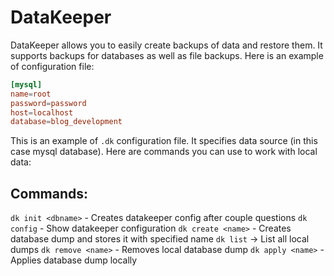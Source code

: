 DataKeeper
==========

DataKeeper allows you to easily create backups of data and restore them. It supports backups for databases as well as file backups. Here is an example of configuration file:
```toml
[mysql]
name=root
password=password
host=localhost
database=blog_development
```

This is an example of `.dk` configuration file. It specifies data source (in this case mysql database). Here are commands you can use to work with local data:

Commands:
---------
`dk init <dbname>` - Creates datakeeper config after couple questions
`dk config` - Show datakeeper configuration
`dk create <name>` - Creates database dump and stores it with specified name
`dk list` -> List all local dumps
`dk remove <name>` - Removes local database dump
`dk apply <name>` - Applies database dump locally
